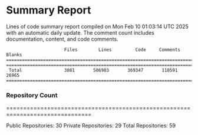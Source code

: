 # Summary Report
Lines of code summary report compiled on Mon Feb 10 01:03:14 UTC 2025 with an automatic daily update. The comment count includes documentation, content, and code comments.
```
                      Files        Lines         Code     Comments       Blanks
===============================================================================
===============================================================================
 Total                3081       506903       369347       110591        26965
===============================================================================
```

### Repository Count
===============================================================================

Public Repositories: 30
Private Repositories: 29
Total Repositories: 59

